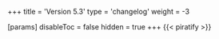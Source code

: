 +++
title = 'Version 5.3'
type = 'changelog'
weight = -3

[params]
  disableToc = false
  hidden = true
+++
{{< piratify >}}
